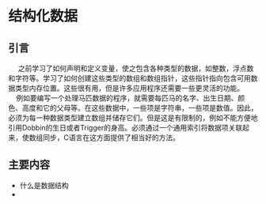 # 结构化数据
## 引言
      之前学习了如何声明和定义变量，使之包含各种类型的数据，如整数，浮点数和字符等。学习了如何创建这些类型的数组和数组指针，这些指针指向包含可用数据类型内存位置。这些很有用，但是许多应用程序还需要一些更灵活的功能。<br>
      例如要编写一个处理马匹数据的程序，就需要每匹马的名字、出生日期、颜色、高度和它的父母等。在这些数据中，一些项是字符串，一些项是数值。因此，必须为每一种数据类型建立数组并储存它们。但是这是有限制的，例如不能方便地引用Dobbin的生日或者Trigger的身高。必须通过一个通用索引将数据项关联起来，使数组同步，C语言在这方面提供了相当好的方法。
## 主要内容
- 什么是数据结构
- 
